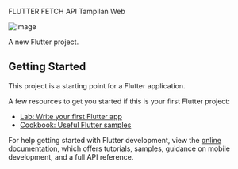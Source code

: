 FLUTTER FETCH API
Tampilan Web

![image](https://github.com/abirafdinst/learning-flutter-fetch-api/assets/171578597/fd64e4b8-8539-4001-9724-7856700ea052)

A new Flutter project.

## Getting Started

This project is a starting point for a Flutter application.

A few resources to get you started if this is your first Flutter project:

- [Lab: Write your first Flutter app](https://docs.flutter.dev/get-started/codelab)
- [Cookbook: Useful Flutter samples](https://docs.flutter.dev/cookbook)

For help getting started with Flutter development, view the
[online documentation](https://docs.flutter.dev/), which offers tutorials,
samples, guidance on mobile development, and a full API reference.
